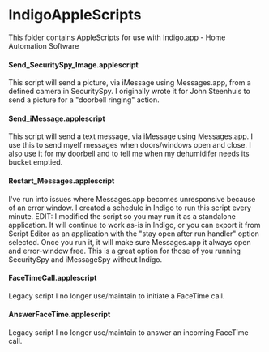 # IndigoAppleScripts
This folder contains AppleScripts for use with Indigo.app - Home Automation Software

#### Send_SecuritySpy_Image.applescript
This script will send a picture, via iMessage using Messages.app, from a 
defined camera in SecuritySpy. I originally wrote it for John Steenhuis to 
send a picture for a "doorbell ringing" action.

#### Send_iMessage.applescript
This script will send a text message, via iMessage using Messages.app. I use
this to send myelf messages when doors/windows open and close. I also use it
for my doorbell and to tell me when my dehumidifer needs its bucket emptied.

#### Restart_Messages.applescript
I've run into issues where Messages.app becomes unresponsive because of an
error window. I created a schedule in Indigo to run this script every minute.
EDIT: I modified the script so you may run it as a standalone application.
It will continue to work as-is in Indigo, or you can export it from Script
Editor as an application with the "stay open after run handler" option
selected. Once you run it, it will make sure Messages.app it always open and
error-window free. This is a great option for those of you running
SecuritySpy and iMessageSpy without Indigo.

#### FaceTimeCall.applescript
Legacy script I no longer use/maintain to initiate a FaceTime call.

#### AnswerFaceTime.applescript
Legacy script I no longer use/maintain to answer an incoming FaceTime call.
